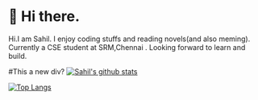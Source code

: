 # 👋 Hi there.
Hi.I am Sahil. I enjoy coding stuffs and reading novels(and also meming).<br>
Currently a CSE student at SRM,Chennai . Looking forward to learn and build.<br>

#This a new div?
[![Sahil's github stats](https://github-readme-stats.vercel.app/api?username=sahilbaig&count_private=true&show_icons=true&theme=radical&hide_rank=false)](https://github.com/anuraghazra/github-readme-stats)

[![Top Langs](https://github-readme-stats.vercel.app/api/top-langs/?username=sahilbaig&hide=ruby)](https://github.com/sahilbaig/github-readme-stats)
<!--
